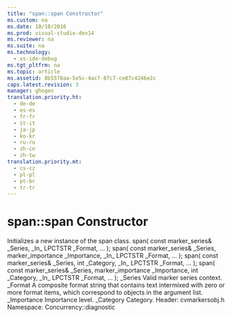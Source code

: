 ```yaml
---
title: "span::span Constructor"
ms.custom: na
ms.date: 10/10/2016
ms.prod: visual-studio-dev14
ms.reviewer: na
ms.suite: na
ms.technology: 
  - vs-ide-debug
ms.tgt_pltfrm: na
ms.topic: article
ms.assetid: 8b5578aa-5e5c-4ac7-87c7-ce87c4246e2c
caps.latest.revision: 3
manager: ghogen
translation.priority.ht: 
  - de-de
  - es-es
  - fr-fr
  - it-it
  - ja-jp
  - ko-kr
  - ru-ru
  - zh-cn
  - zh-tw
translation.priority.mt: 
  - cs-cz
  - pl-pl
  - pt-br
  - tr-tr
---
```

# span::span Constructor
<?xml version="1.0" encoding="utf-8"?>
<developerReferenceWithSyntaxDocument xmlns="http://ddue.schemas.microsoft.com/authoring/2003/5" xmlns:xlink="http://www.w3.org/1999/xlink" xmlns:xsi="http://www.w3.org/2001/XMLSchema-instance" xsi:schemaLocation="http://ddue.schemas.microsoft.com/authoring/2003/5 http://clixdevr3.blob.core.windows.net/ddueschema/developer.xsd">
  <introduction>
    <para>Initializes a new instance of the <unmanagedCodeEntityReference>span</unmanagedCodeEntityReference> class.</para>
  </introduction>
  <syntaxSection>
    <legacySyntax>span(
   const marker_series&amp; <parameterReference>_Series</parameterReference>,
   _In_ LPCTSTR <parameterReference>_Format</parameterReference>,
   ...
);
span(
   const marker_series&amp; <parameterReference>_Series</parameterReference>,
   marker_importance <parameterReference>_Importance</parameterReference>,
   _In_ LPCTSTR <parameterReference>_Format</parameterReference>,
   ...
);
span(
   const marker_series&amp; <parameterReference>_Series</parameterReference>,
   int <parameterReference>_Category</parameterReference>,
   _In_ LPCTSTR <parameterReference>_Format</parameterReference>,
   ...
);
span(
   const marker_series&amp; <parameterReference>_Series</parameterReference>,
   marker_importance <parameterReference>_Importance</parameterReference>,
   int <parameterReference>_Category</parameterReference>,
   _In_ LPCTSTR <parameterReference>_Format</parameterReference>,
   ...
);</legacySyntax>
  </syntaxSection>
  <parameters>
    <content>
      <definitionTable>
        <definedTerm>
          <parameterReference>_Series</parameterReference>
        </definedTerm>
        <definition>
          <para>Valid marker series context.</para>
        </definition>
        <definedTerm>
          <parameterReference>_Format</parameterReference>
        </definedTerm>
        <definition>
          <para>A composite format string that contains text intermixed with zero or more format items, which correspond to objects in the argument list.</para>
        </definition>
        <definedTerm>
          <parameterReference>_Importance</parameterReference>
        </definedTerm>
        <definition>
          <para>Importance level.</para>
        </definition>
        <definedTerm>
          <parameterReference>_Category</parameterReference>
        </definedTerm>
        <definition>
          <para>Category.</para>
        </definition>
      </definitionTable>
    </content>
  </parameters>
  <requirements>
    <content>
      <para>
        <embeddedLabel>Header: </embeddedLabel>cvmarkersobj.h</para>
      <para>
        <embeddedLabel>Namespace: </embeddedLabel>Concurrency::diagnostic</para>
    </content>
  </requirements>
  <relatedTopics>
    
  </relatedTopics>
</developerReferenceWithSyntaxDocument>